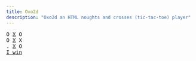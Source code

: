 ```yaml
---
title: Oxo2d 
description: "Oxo2d an HTML noughts and crosses (tic-tac-toe) player"
---
```


<pre class="oxo2d">
O <u>X</u> O
O <u>X</u> X
. <u>X</u> O
<a href="../">I win</a>
</pre>

